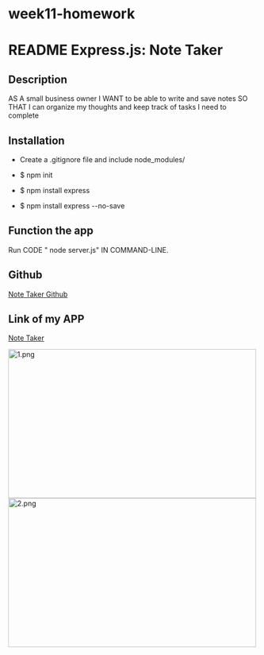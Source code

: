 # week11-homework

# README Express.js: Note Taker

## Description

AS A small business owner
I WANT to be able to write and save notes
SO THAT I can organize my thoughts and keep track of tasks I need to complete


 ## Installation

* Create a .gitignore file and include node_modules/ 

* $ npm init

* $ npm install express

* $ npm install express --no-save


 ## Function the app

  Run CODE " node server.js" IN COMMAND-LINE.
 

## Github

[Note Taker Github](https://github.com/elsa5152/week11-homework.git)



## Link of my APP

[Note Taker](https://note-taker-123456.herokuapp.com/)

<image src="image/1.png" alt="1.png" width="500" height="300">
<image src="image/2.png" alt="2.png" width="500" height="300">